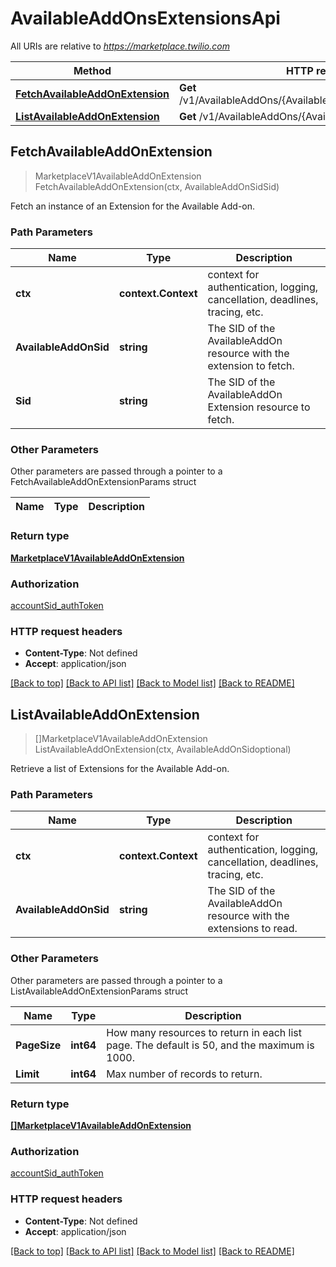 # AvailableAddOnsExtensionsApi

All URIs are relative to *https://marketplace.twilio.com*

Method | HTTP request | Description
------------- | ------------- | -------------
[**FetchAvailableAddOnExtension**](AvailableAddOnsExtensionsApi.md#FetchAvailableAddOnExtension) | **Get** /v1/AvailableAddOns/{AvailableAddOnSid}/Extensions/{Sid} | 
[**ListAvailableAddOnExtension**](AvailableAddOnsExtensionsApi.md#ListAvailableAddOnExtension) | **Get** /v1/AvailableAddOns/{AvailableAddOnSid}/Extensions | 



## FetchAvailableAddOnExtension

> MarketplaceV1AvailableAddOnExtension FetchAvailableAddOnExtension(ctx, AvailableAddOnSidSid)



Fetch an instance of an Extension for the Available Add-on.

### Path Parameters


Name | Type | Description
------------- | ------------- | -------------
**ctx** | **context.Context** | context for authentication, logging, cancellation, deadlines, tracing, etc.
**AvailableAddOnSid** | **string** | The SID of the AvailableAddOn resource with the extension to fetch.
**Sid** | **string** | The SID of the AvailableAddOn Extension resource to fetch.

### Other Parameters

Other parameters are passed through a pointer to a FetchAvailableAddOnExtensionParams struct


Name | Type | Description
------------- | ------------- | -------------

### Return type

[**MarketplaceV1AvailableAddOnExtension**](MarketplaceV1AvailableAddOnExtension.md)

### Authorization

[accountSid_authToken](../README.md#accountSid_authToken)

### HTTP request headers

- **Content-Type**: Not defined
- **Accept**: application/json

[[Back to top]](#) [[Back to API list]](../README.md#documentation-for-api-endpoints)
[[Back to Model list]](../README.md#documentation-for-models)
[[Back to README]](../README.md)


## ListAvailableAddOnExtension

> []MarketplaceV1AvailableAddOnExtension ListAvailableAddOnExtension(ctx, AvailableAddOnSidoptional)



Retrieve a list of Extensions for the Available Add-on.

### Path Parameters


Name | Type | Description
------------- | ------------- | -------------
**ctx** | **context.Context** | context for authentication, logging, cancellation, deadlines, tracing, etc.
**AvailableAddOnSid** | **string** | The SID of the AvailableAddOn resource with the extensions to read.

### Other Parameters

Other parameters are passed through a pointer to a ListAvailableAddOnExtensionParams struct


Name | Type | Description
------------- | ------------- | -------------
**PageSize** | **int64** | How many resources to return in each list page. The default is 50, and the maximum is 1000.
**Limit** | **int64** | Max number of records to return.

### Return type

[**[]MarketplaceV1AvailableAddOnExtension**](MarketplaceV1AvailableAddOnExtension.md)

### Authorization

[accountSid_authToken](../README.md#accountSid_authToken)

### HTTP request headers

- **Content-Type**: Not defined
- **Accept**: application/json

[[Back to top]](#) [[Back to API list]](../README.md#documentation-for-api-endpoints)
[[Back to Model list]](../README.md#documentation-for-models)
[[Back to README]](../README.md)

